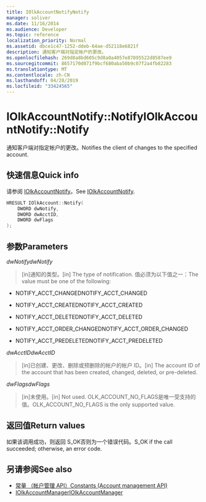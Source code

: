 ```yaml
---
title: IOlkAccountNotifyNotify
manager: soliver
ms.date: 11/16/2014
ms.audience: Developer
ms.topic: reference
localization_priority: Normal
ms.assetid: dbce1c47-1252-ddeb-64ae-d52118e6821f
description: 通知客户端对指定帐户的更改。
ms.openlocfilehash: 269d8a8bd605c9d8a0a4057e87895522d8587ee9
ms.sourcegitcommit: 8657170d071f9bcf680aba50b9c07f2a4fb82283
ms.translationtype: MT
ms.contentlocale: zh-CN
ms.lasthandoff: 04/28/2019
ms.locfileid: "33424565"
---
```

# <a name="iolkaccountnotifynotify"></a><span data-ttu-id="5a95a-103">IOlkAccountNotify::Notify</span><span class="sxs-lookup"><span data-stu-id="5a95a-103">IOlkAccountNotify::Notify</span></span>

<span data-ttu-id="5a95a-104">通知客户端对指定帐户的更改。</span><span class="sxs-lookup"><span data-stu-id="5a95a-104">Notifies the client of changes to the specified account.</span></span>
  
## <a name="quick-info"></a><span data-ttu-id="5a95a-105">快速信息</span><span class="sxs-lookup"><span data-stu-id="5a95a-105">Quick info</span></span>

<span data-ttu-id="5a95a-106">请参阅 [IOlkAccountNotify](iolkaccountnotify.md)。</span><span class="sxs-lookup"><span data-stu-id="5a95a-106">See [IOlkAccountNotify](iolkaccountnotify.md).</span></span>
  
```cpp
HRESULT IOlkAccount::Notify(  
    DWORD dwNotify, 
    DWORD dwAcctID, 
    DWORD dwFlags 
);

```

## <a name="parameters"></a><span data-ttu-id="5a95a-107">参数</span><span class="sxs-lookup"><span data-stu-id="5a95a-107">Parameters</span></span>

<span data-ttu-id="5a95a-108">_dwNotify_</span><span class="sxs-lookup"><span data-stu-id="5a95a-108">_dwNotify_</span></span>
  
> <span data-ttu-id="5a95a-109">[in]通知的类型。</span><span class="sxs-lookup"><span data-stu-id="5a95a-109">[in] The type of notification.</span></span> <span data-ttu-id="5a95a-110">值必须为以下值之一：</span><span class="sxs-lookup"><span data-stu-id="5a95a-110">The value must be one of the following:</span></span>
    
   - <span data-ttu-id="5a95a-111">NOTIFY_ACCT_CHANGED</span><span class="sxs-lookup"><span data-stu-id="5a95a-111">NOTIFY_ACCT_CHANGED</span></span> 
    
   - <span data-ttu-id="5a95a-112">NOTIFY_ACCT_CREATED</span><span class="sxs-lookup"><span data-stu-id="5a95a-112">NOTIFY_ACCT_CREATED</span></span> 
    
   - <span data-ttu-id="5a95a-113">NOTIFY_ACCT_DELETED</span><span class="sxs-lookup"><span data-stu-id="5a95a-113">NOTIFY_ACCT_DELETED</span></span>
    
   - <span data-ttu-id="5a95a-114">NOTIFY_ACCT_ORDER_CHANGED</span><span class="sxs-lookup"><span data-stu-id="5a95a-114">NOTIFY_ACCT_ORDER_CHANGED</span></span> 
    
   - <span data-ttu-id="5a95a-115">NOTIFY_ACCT_PREDELETED</span><span class="sxs-lookup"><span data-stu-id="5a95a-115">NOTIFY_ACCT_PREDELETED</span></span> 
    
 <span data-ttu-id="5a95a-116">_dwAcctID_</span><span class="sxs-lookup"><span data-stu-id="5a95a-116">_dwAcctID_</span></span>
  
> <span data-ttu-id="5a95a-117">[in]已创建、更改、删除或预删除的帐户的帐户 ID。</span><span class="sxs-lookup"><span data-stu-id="5a95a-117">[in] The account ID of the account that has been created, changed, deleted, or pre-deleted.</span></span>
    
 <span data-ttu-id="5a95a-118">_dwFlags_</span><span class="sxs-lookup"><span data-stu-id="5a95a-118">_dwFlags_</span></span>
  
>  <span data-ttu-id="5a95a-119">[in]未使用。</span><span class="sxs-lookup"><span data-stu-id="5a95a-119">[in] Not used.</span></span> <span data-ttu-id="5a95a-120">OLK_ACCOUNT_NO_FLAGS是唯一受支持的值。</span><span class="sxs-lookup"><span data-stu-id="5a95a-120">OLK_ACCOUNT_NO_FLAGS is the only supported value.</span></span> 
    
## <a name="return-values"></a><span data-ttu-id="5a95a-121">返回值</span><span class="sxs-lookup"><span data-stu-id="5a95a-121">Return values</span></span>

<span data-ttu-id="5a95a-122">如果该调用成功，则返回 S_OK否则为一个错误代码。</span><span class="sxs-lookup"><span data-stu-id="5a95a-122">S_OK if the call succeeded; otherwise, an error code.</span></span>
  
## <a name="see-also"></a><span data-ttu-id="5a95a-123">另请参阅</span><span class="sxs-lookup"><span data-stu-id="5a95a-123">See also</span></span>

- [<span data-ttu-id="5a95a-124">常量 （帐户管理 API）</span><span class="sxs-lookup"><span data-stu-id="5a95a-124">Constants (Account management API)</span></span>](constants-account-management-api.md)  
- [<span data-ttu-id="5a95a-125">IOlkAccountManager</span><span class="sxs-lookup"><span data-stu-id="5a95a-125">IOlkAccountManager</span></span>](iolkaccountmanager.md)

